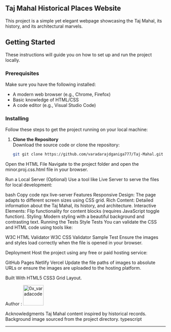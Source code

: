 


## Taj Mahal Historical Places Website

This project is a simple yet elegant webpage showcasing the Taj Mahal, its history, and its architectural marvels. 

## Getting Started

These instructions will guide you on how to set up and run the project locally.

### Prerequisites

Make sure you have the following installed:

- A modern web browser (e.g., Chrome, Firefox)
- Basic knowledge of HTML/CSS
- A code editor (e.g., Visual Studio Code)

### Installing

Follow these steps to get the project running on your local machine:

1. **Clone the Repository**  
   Download the source code or clone the repository:
   ```bash
   git git clone https://github.com/varadarajdganiga777/Taj-Mahal.git
Open the HTML File
Navigate to the project folder and open the minor.proj.css.html file in your browser.

Run a Local Server (Optional)
Use a tool like Live Server to serve the files for local development:

bash
Copy code
npx live-server
Features
Responsive Design: The page adapts to different screen sizes using CSS grid.
Rich Content: Detailed information about the Taj Mahal, its history, and architecture.
Interactive Elements: Flip functionality for content blocks (requires JavaScript toggle function).
Styling: Modern styling with a beautiful background and contrasting text.
Running the Tests
Style Tests
You can validate the CSS and HTML code using tools like:

W3C HTML Validator
W3C CSS Validator
Sample Test
Ensure the images and styles load correctly when the file is opened in your browser.

Deployment
Host the project using any free or paid hosting service:

GitHub Pages
Netlify
Vercel
Update the file paths of images to absolute URLs or ensure the images are uploaded to the hosting platform.

Built With
HTML5
CSS3
Grid Layout.

Author :
[<img src="https://avatars.githubusercontent.com/u/108749445?s=64&v=4" width="64" height="64" alt="0x_varadacode">](https://github.com/0x_varadacode)

Acknowledgments
Taj Mahal content inspired by historical records.
Background image sourced from the project directory.
typescript

***

